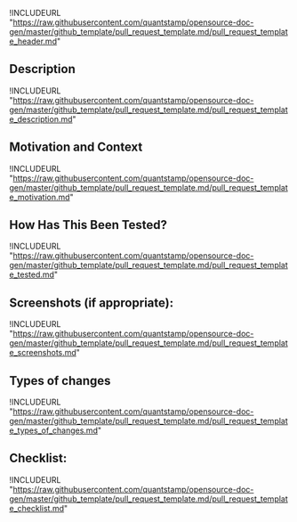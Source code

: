 
!INCLUDEURL "https://raw.githubusercontent.com/quantstamp/opensource-doc-gen/master/github_template/pull_request_template.md/pull_request_template_header.md"

## Description

!INCLUDEURL "https://raw.githubusercontent.com/quantstamp/opensource-doc-gen/master/github_template/pull_request_template.md/pull_request_template_description.md"


## Motivation and Context

!INCLUDEURL "https://raw.githubusercontent.com/quantstamp/opensource-doc-gen/master/github_template/pull_request_template.md/pull_request_template_motivation.md"

## How Has This Been Tested?

!INCLUDEURL "https://raw.githubusercontent.com/quantstamp/opensource-doc-gen/master/github_template/pull_request_template.md/pull_request_template_tested.md"

## Screenshots (if appropriate):

!INCLUDEURL "https://raw.githubusercontent.com/quantstamp/opensource-doc-gen/master/github_template/pull_request_template.md/pull_request_template_screenshots.md"

## Types of changes

!INCLUDEURL "https://raw.githubusercontent.com/quantstamp/opensource-doc-gen/master/github_template/pull_request_template.md/pull_request_template_types_of_changes.md"

## Checklist:

!INCLUDEURL "https://raw.githubusercontent.com/quantstamp/opensource-doc-gen/master/github_template/pull_request_template.md/pull_request_template_checklist.md"
